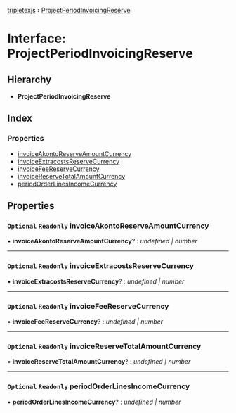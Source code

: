 [tripletexjs](../README.md) › [ProjectPeriodInvoicingReserve](projectperiodinvoicingreserve.md)

# Interface: ProjectPeriodInvoicingReserve

## Hierarchy

* **ProjectPeriodInvoicingReserve**

## Index

### Properties

* [invoiceAkontoReserveAmountCurrency](projectperiodinvoicingreserve.md#optional-readonly-invoiceakontoreserveamountcurrency)
* [invoiceExtracostsReserveCurrency](projectperiodinvoicingreserve.md#optional-readonly-invoiceextracostsreservecurrency)
* [invoiceFeeReserveCurrency](projectperiodinvoicingreserve.md#optional-readonly-invoicefeereservecurrency)
* [invoiceReserveTotalAmountCurrency](projectperiodinvoicingreserve.md#optional-readonly-invoicereservetotalamountcurrency)
* [periodOrderLinesIncomeCurrency](projectperiodinvoicingreserve.md#optional-readonly-periodorderlinesincomecurrency)

## Properties

### `Optional` `Readonly` invoiceAkontoReserveAmountCurrency

• **invoiceAkontoReserveAmountCurrency**? : *undefined | number*

___

### `Optional` `Readonly` invoiceExtracostsReserveCurrency

• **invoiceExtracostsReserveCurrency**? : *undefined | number*

___

### `Optional` `Readonly` invoiceFeeReserveCurrency

• **invoiceFeeReserveCurrency**? : *undefined | number*

___

### `Optional` `Readonly` invoiceReserveTotalAmountCurrency

• **invoiceReserveTotalAmountCurrency**? : *undefined | number*

___

### `Optional` `Readonly` periodOrderLinesIncomeCurrency

• **periodOrderLinesIncomeCurrency**? : *undefined | number*
